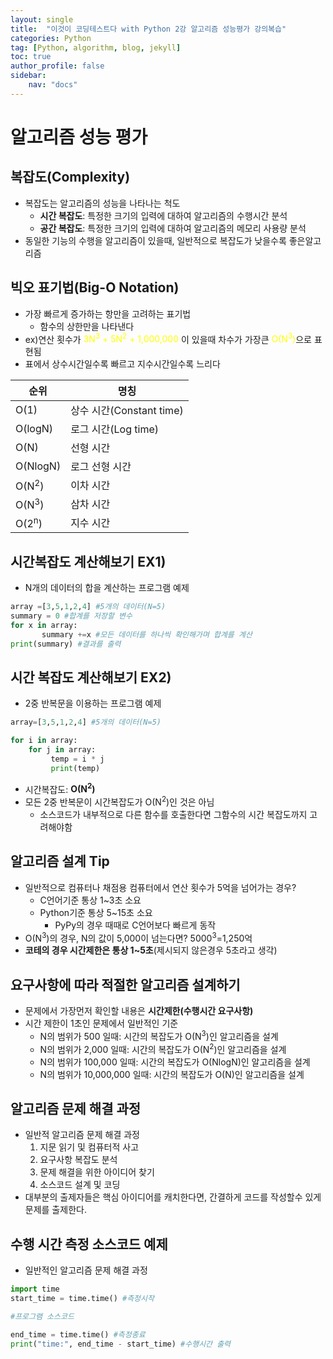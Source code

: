 ```yaml
---
layout: single
title:  "이것이 코딩테스트다 with Python 2강 알고리즘 성능평가 강의복습"
categories: Python
tag: [Python, algorithm, blog, jekyll]
toc: true
author_profile: false
sidebar:
    nav: "docs"
---
```

# 알고리즘 성능 평가

## 복잡도(Complexity)
- 복잡도는 알고리즘의 성능을 나타나는 척도
  - **시간 복잡도**: 특정한 크기의 입력에 대하여 알고리즘의 수행시간 분석
  - **공간 복잡도**: 특정한 크기의 입력에 대하여 알고리즘의 메모리 사용량 분석
- 동일한 기능의 수행을 알고리즘이 있을때, 일반적으로 복잡도가 낮을수록 좋은알고리즘

## 빅오 표기법(Big-O Notation)
- 가장 빠르게 증가하는 항만을 고려하는 표기법
  - 함수의 상한만을 나타낸다
- ex)연산 횟수가 <span style="color:yellow">3N<sup>3</sup> + 5N<sup>2</sup> + 1,000,000</span> 이 있을때 차수가 가장큰 <span style="color:yellow">O(N<sup>3</sup>)</span>으로 표현됨
- 표에서 상수시간일수록 빠르고 지수시간일수록 느리다<br>

|순위|명칭| 
|--|--|
|O(1)|상수 시간(Constant time)|
|O(logN)|로그 시간(Log time)|
|O(N)|선형 시간|
|O(NlogN)|로그 선형 시간|
|O(N<sup>2</sup>)|이차 시간|
|O(N<sup>3</sup>)|삼차 시간|
|O(2<sup>n</sup>)|지수 시간|

## 시간복잡도 계산해보기 EX1)
- N개의 데이터의 합을 계산하는 프로그램 예제
```python
array =[3,5,1,2,4] #5개의 데이터(N=5)
summary = 0 #합계를 저장할 변수
for x in array:
       summary +=x #모든 데이터를 하나씩 확인해가며 합계를 계산
print(summary) #결과를 출력
```

## 시간 복잡도 계산해보기 EX2)
- 2중 반복문을 이용하는 프로그램 예제<br>

```python
array=[3,5,1,2,4] #5개의 데이터(N=5)

for i in array:
    for j in array:
         temp = i * j
         print(temp)
```

- 시간복잡도: **O(N<sup>2</sup>)**
- 모든 2중 반복문이 시간복잡도가 O(N<sup>2</sup>)인 것은 아님
  - 소스코드가 내부적으로 다른 함수를 호출한다면 그함수의 시간 복잡도까지 고려해야함

## 알고리즘 설계 Tip
- 일반적으로 컴퓨터나 채점용 컴퓨터에서 연산 횟수가 5억을 넘어가는 경우?
  - C언어기준 통상 1~3초 소요
  - Python기준 통상 5~15초 소요
    - PyPy의 경우 때때로 C언어보다 빠르게 동작
- O(N<sup>3</sup>)의 경우, N의 값이 5,000이 넘는다면? 5000<sup>3</sup>=1,250억
- **코테의 경우 시간제한은 통상 1~5초**(제시되지 않은경우 5초라고 생각)

## 요구사항에 따라 적절한 알고리즘 설계하기
- 문제에서 가장먼저 확인할 내용은 **시간제한(수행시간 요구사항)**
- 시간 제한이 1초인 문제에서 일반적인 기준
  - N의 범위가 500 일때: 시간의 복잡도가 O(N<sup>3</sup>)인 알고리즘을 설계
  - N의 범위가 2,000 일때: 시간의 복잡도가 O(N<sup>2</sup>)인 알고리즘을 설계
  - N의 범위가 100,000 일때: 시간의 복잡도가 O(NlogN)인 알고리즘을 설계
  - N의 범위가 10,000,000 일때: 시간의 복잡도가 O(N)인 알고리즘을 설계

## 알고리즘 문제 해결 과정
- 일반적 알고리즘 문제 해결 과정
  1. 지문 읽기 및 컴퓨터적 사고
  1. 요구사항 복잡도 분석
  1. 문제 해결을 위한 아이디어 찾기
  1. 소스코드 설계 및 코딩
- 대부분의 출제자들은 핵심 아이디어를 캐치한다면, 간결하게 코드를 작성할수 있게 문제를 출제한다.

## 수행 시간 측정 소스코드 예제
- 일반적인 알고리즘 문제 해결 과정

```python
import time
start_time = time.time() #측정시작

#프로그램 소스코드

end_time = time.time() #측정종료
print("time:", end_time - start_time) #수행시간 출력
```